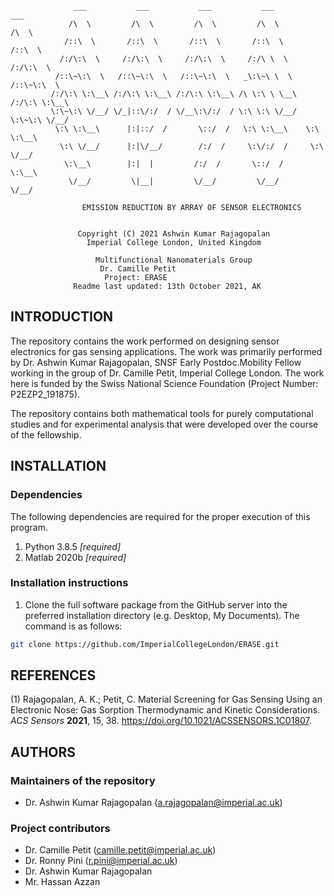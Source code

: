 			      ___           ___           ___           ___           ___     
			     /\  \         /\  \         /\  \         /\  \         /\  \    
			    /::\  \       /::\  \       /::\  \       /::\  \       /::\  \   
			   /:/\:\  \     /:/\:\  \     /:/\:\  \     /:/\ \  \     /:/\:\  \  
			  /::\~\:\  \   /::\~\:\  \   /::\~\:\  \   _\:\~\ \  \   /::\~\:\  \ 
			 /:/\:\ \:\__\ /:/\:\ \:\__\ /:/\:\ \:\__\ /\ \:\ \ \__\ /:/\:\ \:\__\
			 \:\~\:\ \/__/ \/_|::\/:/  / \/__\:\/:/  / \:\ \:\ \/__/ \:\~\:\ \/__/
			  \:\ \:\__\      |:|::/  /       \::/  /   \:\ \:\__\    \:\ \:\__\  
			   \:\ \/__/      |:|\/__/        /:/  /     \:\/:/  /     \:\ \/__/  
			    \:\__\        |:|  |         /:/  /       \::/  /       \:\__\    
			     \/__/         \|__|         \/__/         \/__/         \/__/    

			     	EMISSION REDUCTION BY ARRAY OF SENSOR ELECTRONICS
                               

				   Copyright (C) 2021 Ashwin Kumar Rajagopalan
				     Imperial College London, United Kingdom

  				       Multifunctional Nanomaterials Group
 						Dr. Camille Petit
 						 Project: ERASE 
				  Readme last updated: 13th October 2021, AK

## INTRODUCTION
The repository contains the work performed on designing sensor electronics for gas sensing applications. The work was primarily performed by Dr. Ashwin Kumar Rajagopalan, SNSF Early Postdoc.Mobility Fellow working in the group of Dr. Camille Petit, Imperial College London. The work here is funded by the Swiss National Science Foundation (Project Number: P2EZP2_191875).

The repository contains both mathematical tools for purely computational studies and for experimental analysis that were developed over the course of the fellowship.

## INSTALLATION

### Dependencies

The following dependencies are required for the proper execution of this program.

1. Python 3.8.5 *[required]*
2. Matlab 2020b *[required]*


### Installation instructions

1. Clone the full software package from the GitHub server into the preferred installation directory (e.g. Desktop, My Documents). The command is as follows:
```sh
git clone https://github.com/ImperialCollegeLondon/ERASE.git

```

## REFERENCES
 

(1) Rajagopalan, A. K.; Petit, C. Material Screening for Gas Sensing Using an Electronic Nose: Gas Sorption Thermodynamic and Kinetic Considerations. *ACS Sensors* **2021**, 15, 38. https://doi.org/10.1021/ACSSENSORS.1C01807.

## AUTHORS

### Maintainers of the repository
* Dr. Ashwin Kumar Rajagopalan (a.rajagopalan@imperial.ac.uk)

### Project contributors
* Dr. Camille Petit (camille.petit@imperial.ac.uk)
* Dr. Ronny Pini (r.pini@imperial.ac.uk)
* Dr. Ashwin Kumar Rajagopalan
* Mr. Hassan Azzan
